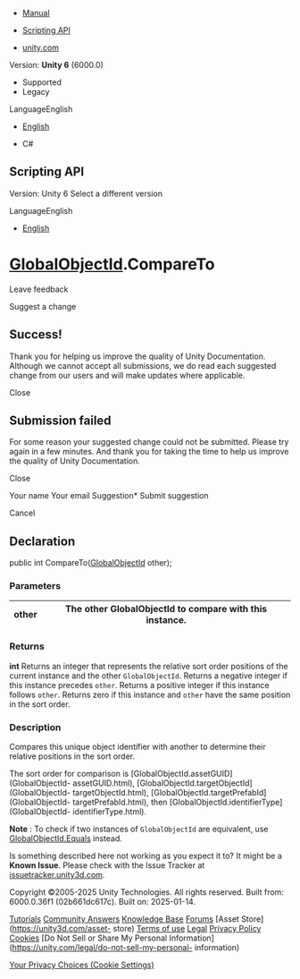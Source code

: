 [ ]()

  * [Manual](../Manual/index.html)
  * [Scripting API](../ScriptReference/index.html)

  * [unity.com](https://unity.com/)

Version: **Unity 6** (6000.0)

  * Supported
  * Legacy

LanguageEnglish

  * [English]()

  * C#

[ ](https://docs.unity3d.com)

## Scripting API

Version: Unity 6 Select a different version

LanguageEnglish

  * [English]()

#  [GlobalObjectId](GlobalObjectId.html).CompareTo

Leave feedback

Suggest a change

## Success!

Thank you for helping us improve the quality of Unity Documentation. Although
we cannot accept all submissions, we do read each suggested change from our
users and will make updates where applicable.

Close

## Submission failed

For some reason your suggested change could not be submitted. Please <a>try
again</a> in a few minutes. And thank you for taking the time to help us
improve the quality of Unity Documentation.

Close

Your name Your email Suggestion* Submit suggestion

Cancel

[ ]()

## Declaration

public int CompareTo([GlobalObjectId](GlobalObjectId.html) other);

### Parameters

other | The other GlobalObjectId to compare with this instance.  
---|---  
  
### Returns

**int** Returns an integer that represents the relative sort order positions
of the current instance and the other `GlobalObjectId`. Returns a negative
integer if this instance precedes `other`. Returns a positive integer if this
instance follows `other`. Returns zero if this instance and `other` have the
same position in the sort order.

### Description

Compares this unique object identifier with another to determine their
relative positions in the sort order.

The sort order for comparison is [GlobalObjectId.assetGUID](GlobalObjectId-
assetGUID.html), [GlobalObjectId.targetObjectId](GlobalObjectId-
targetObjectId.html), [GlobalObjectId.targetPrefabId](GlobalObjectId-
targetPrefabId.html), then [GlobalObjectId.identifierType](GlobalObjectId-
identifierType.html).  
  
**Note** : To check if two instances of `GlobalObjectId` are equivalent, use
[GlobalObjectId.Equals](GlobalObjectId.Equals.html) instead.

Is something described here not working as you expect it to? It might be a
**Known Issue**. Please check with the Issue Tracker at
[issuetracker.unity3d.com](https://issuetracker.unity3d.com).

Copyright ©2005-2025 Unity Technologies. All rights reserved. Built from:
6000.0.36f1 (02b661dc617c). Built on: 2025-01-14.

[Tutorials](https://unity3d.com/learn) [Community
Answers](https://answers.unity3d.com) [Knowledge
Base](https://support.unity3d.com/hc/en-us)
[Forums](https://forum.unity3d.com) [Asset Store](https://unity3d.com/asset-
store) [Terms of use](https://docs.unity3d.com/Manual/TermsOfUse.html)
[Legal](https://unity.com/legal) [Privacy
Policy](https://unity.com/legal/privacy-policy)
[Cookies](https://unity.com/legal/cookie-policy) [Do Not Sell or Share My
Personal Information](https://unity.com/legal/do-not-sell-my-personal-
information)

[Your Privacy Choices (Cookie Settings)](javascript:void\(0\);)

